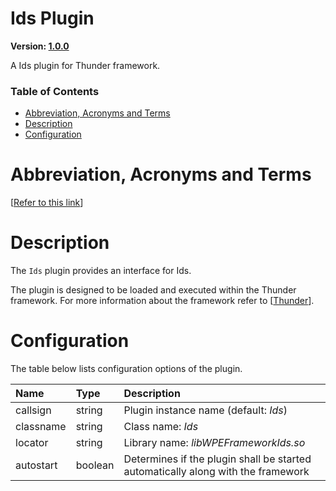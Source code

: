 <!-- Generated automatically, DO NOT EDIT! -->
<a id="head.Ids_Plugin"></a>
# Ids Plugin

**Version: [1.0.0](https://github.com/rdkcentral/rdkservices/blob/main/Ids/CHANGELOG.md)**

A Ids plugin for Thunder framework.

### Table of Contents

- [Abbreviation, Acronyms and Terms](#head.Abbreviation,_Acronyms_and_Terms)
- [Description](#head.Description)
- [Configuration](#head.Configuration)

<a id="head.Abbreviation,_Acronyms_and_Terms"></a>
# Abbreviation, Acronyms and Terms

[[Refer to this link](userguide/aat.md)]

<a id="head.Description"></a>
# Description

The `Ids` plugin provides an interface for Ids.

The plugin is designed to be loaded and executed within the Thunder framework. For more information about the framework refer to [[Thunder](#ref.Thunder)].

<a id="head.Configuration"></a>
# Configuration

The table below lists configuration options of the plugin.

| Name | Type | Description |
| :-------- | :-------- | :-------- |
| callsign | string | Plugin instance name (default: *Ids*) |
| classname | string | Class name: *Ids* |
| locator | string | Library name: *libWPEFrameworkIds.so* |
| autostart | boolean | Determines if the plugin shall be started automatically along with the framework |


